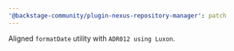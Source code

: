 ```yaml
---
'@backstage-community/plugin-nexus-repository-manager': patch
---
```


Aligned `formatDate` utility with `ADR012 using Luxon`.
